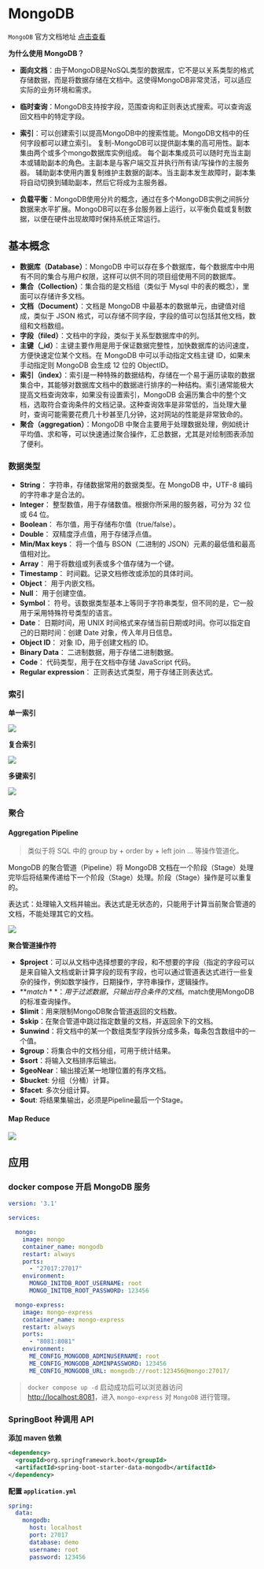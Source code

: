 # MongoDB

`MongoDB` 官方文档地址 [点击查看](https://www.mongodb.com/docs/manual/tutorial/getting-started/)

**为什么使用 MongoDB？**

- **面向文档**：由于MongoDB是NoSQL类型的数据库，它不是以关系类型的格式存储数据，而是将数据存储在文档中。这使得MongoDB非常灵活，可以适应实际的业务环境和需求。

- **临时查询**：MongoDB支持按字段，范围查询和正则表达式搜索。可以查询返回文档中的特定字段。

- **索引**：可以创建索引以提高MongoDB中的搜索性能。MongoDB文档中的任何字段都可以建立索引。
  复制-MongoDB可以提供副本集的高可用性。副本集由两个或多个mongo数据库实例组成。
  每个副本集成员可以随时充当主副本或辅助副本的角色。主副本是与客户端交互并执行所有读/写操作的主服务器。
  辅助副本使用内置复制维护主数据的副本。当主副本发生故障时，副本集将自动切换到辅助副本，然后它将成为主服务器。

- **负载平衡**：MongoDB使用分片的概念，通过在多个MongoDB实例之间拆分数据来水平扩展。MongoDB可以在多台服务器上运行，以平衡负载或复制数据，以便在硬件出现故障时保持系统正常运行。

## 基本概念

- **数据库（Database）**：MongoDB 中可以存在多个数据库，每个数据库中中用有不同的集合与用户权限，这样可以供不同的项目组使用不同的数据库。
- **集合（Collection）**：集合指的是文档组（类似于 Mysql 中的表的概念），里面可以存储许多文档。
- **文档（Document）**：文档是 MongoDB 中最基本的数据单元，由键值对组成，类似于 JSON 格式，可以存储不同字段，字段的值可以包括其他文档，数组和文档数组。
- **字段（filed）**：文档中的字段，类似于关系型数据库中的列。
- **主键（_id）**：主键主要作用是用于保证数据完整性，加快数据库的访问速度，方便快速定位某个文档。在 MongoDB 中可以手动指定文档主键 ID，如果未手动指定则 MongoDB 会生成 12 位的 ObjectID。
- **索引（index）**：索引是一种特殊的数据结构，存储在一个易于遍历读取的数据集合中，其能够对数据库文档中的数据进行排序的一种结构。索引通常能极大提高文档查询效率，如果没有设置索引，MongoDB 会遍历集合中的整个文档，选取符合查询条件的文档记录。这种查询效率是非常低的，当处理大量时，查询可能需要花费几十秒甚至几分钟，这对网站的性能是非常致命的。
- **聚合（aggregation）**：MongoDB 中聚合主要用于处理数据处理，例如统计平均值、求和等，可以快速通过聚合操作，汇总数据，尤其是对绘制图表添加了便利。

### 数据类型

- **String**： 字符串，存储数据常用的数据类型。在 MongoDB 中，UTF-8 编码的字符串才是合法的。
- **Integer**： 整型数值，用于存储数值。根据你所采用的服务器，可分为 32 位或 64 位。
- **Boolean**： 布尔值，用于存储布尔值（true/false）。
- **Double**： 双精度浮点值，用于存储浮点值。
- **Min/Max keys**： 将一个值与 BSON（二进制的 JSON）元素的最低值和最高值相对比。
- **Array**： 用于将数组或列表或多个值存储为一个键。
- **Timestamp**： 时间戳。记录文档修改或添加的具体时间。
- **Object**： 用于内嵌文档。
- **Null**： 用于创建空值。
- **Symbol**： 符号。该数据类型基本上等同于字符串类型，但不同的是，它一般用于采用特殊符号类型的语言。
- **Date**： 日期时间，用 UNIX 时间格式来存储当前日期或时间。你可以指定自己的日期时间：创建 Date 对象，传入年月日信息。
- **Object ID**： 对象 ID，用于创建文档的 ID。
- **Binary Data**： 二进制数据，用于存储二进制数据。
- **Code**： 代码类型，用于在文档中存储 JavaScript 代码。
- **Regular expression**： 正则表达式类型，用于存储正则表达式。

### 索引

**单一索引**

![](https://www.mongodb.com/docs/v3.6/_images/index-ascending.bakedsvg.svg)

**复合索引**

![](https://www.mongodb.com/docs/v3.6/_images/index-compound-key.bakedsvg.svg)

**多键索引**

![](https://www.mongodb.com/docs/v3.6/_images/index-multikey.bakedsvg.svg)

### 聚合

#### Aggregation Pipeline 

> 类似于将 SQL 中的 group by + order by + left join ... 等操作管道化。

MongoDB 的聚合管道（Pipeline）将 MongoDB 文档在一个阶段（Stage）处理完毕后将结果传递给下一个阶段（Stage）处理。阶段（Stage）操作是可以重复的。

表达式：处理输入文档并输出。表达式是无状态的，只能用于计算当前聚合管道的文档，不能处理其它的文档。

![](https://www.mongodb.com/docs/v3.6/_images/aggregation-pipeline.bakedsvg.svg)

**聚合管道操作符**

- **$project**：可以从文档中选择想要的字段，和不想要的字段（指定的字段可以是来自输入文档或新计算字段的现有字段，也可以通过管道表达式进行一些复杂的操作，例如数学操作，日期操作，字符串操作，逻辑操作。
- **$match**：用于过滤数据，只输出符合条件的文档。$match使用MongoDB的标准查询操作。
- **$limit**：用来限制MongoDB聚合管道返回的文档数。
- **$skip**：在聚合管道中跳过指定数量的文档，并返回余下的文档。
- **$unwind**：将文档中的某一个数组类型字段拆分成多条，每条包含数组中的一个值。
- **$group**：将集合中的文档分组，可用于统计结果。
- **$sort**：将输入文档排序后输出。
- **$geoNear**：输出接近某一地理位置的有序文档。
- **$bucket**: 分组（分桶）计算。
- **$facet**: 多次分组计算。
- **$out**: 将结果集输出，必须是Pipeline最后一个Stage。

#### Map Reduce

![](https://www.mongodb.com/docs/v3.6/_images/map-reduce.bakedsvg.svg)

## 应用

### docker compose 开启 MongoDB 服务

```yaml
version: '3.1'

services:

  mongo:
    image: mongo
    container_name: mongodb
    restart: always
    ports:
      - "27017:27017"
    environment:
      MONGO_INITDB_ROOT_USERNAME: root
      MONGO_INITDB_ROOT_PASSWORD: 123456

  mongo-express:
    image: mongo-express
    container_name: mongo-express
    restart: always
    ports:
      - "8081:8081"
    environment:
      ME_CONFIG_MONGODB_ADMINUSERNAME: root
      ME_CONFIG_MONGODB_ADMINPASSWORD: 123456
      ME_CONFIG_MONGODB_URL: mongodb://root:123456@mongo:27017/
```

> `docker compose up -d` 启动成功后可以浏览器访问 <http://localhost:8081>，进入 `mongo-express` 对 `MongoDB` 进行管理。

### SpringBoot 种调用 API

**添加 maven 依赖**

```xml
<dependency>
  <groupId>org.springframework.boot</groupId>
  <artifactId>spring-boot-starter-data-mongodb</artifactId>
</dependency>
```

**配置 `application.yml`**

```yaml
spring:
  data:
    mongodb:
      host: localhost
      port: 27017
      database: demo
      username: root
      password: 123456
```
